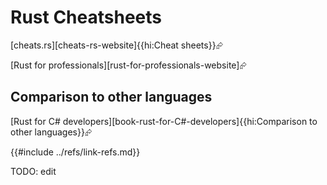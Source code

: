 # Rust Cheatsheets

[cheats.rs][cheats-rs-website]{{hi:Cheat sheets}}⮳

[Rust for professionals][rust-for-professionals-website]⮳

## Comparison to other languages

[Rust for C# developers][book-rust-for-C#-developers]{{hi:Comparison to other languages}}⮳

{{#include ../refs/link-refs.md}}

<div class="hidden">
TODO: edit
</div>
